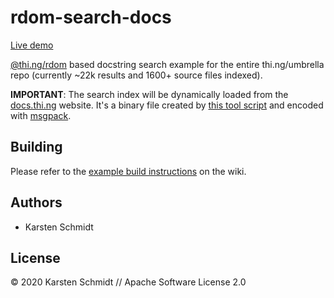 # rdom-search-docs

[Live demo](http://demo.thi.ng/umbrella/rdom-search-docs/)

[@thi.ng/rdom](https://github.com/thi-ng/umbrella/tree/develop/packages/rdom)
based docstring search example for the entire thi.ng/umbrella repo
(currently ~22k results and 1600+ source files indexed).

**IMPORTANT**: The search index will be dynamically loaded from the
[docs.thi.ng](https://docs.thi.ng) website. It's a binary file created
by [this tool
script](https://github.com/thi-ng/umbrella/tree/develop/tools/src/build-search-index.ts)
and encoded with [msgpack](https://msgpack.org/).

## Building

Please refer to the [example build instructions](https://github.com/thi-ng/umbrella/wiki/Example-build-instructions) on the wiki.

## Authors

- Karsten Schmidt

## License

&copy; 2020 Karsten Schmidt // Apache Software License 2.0
